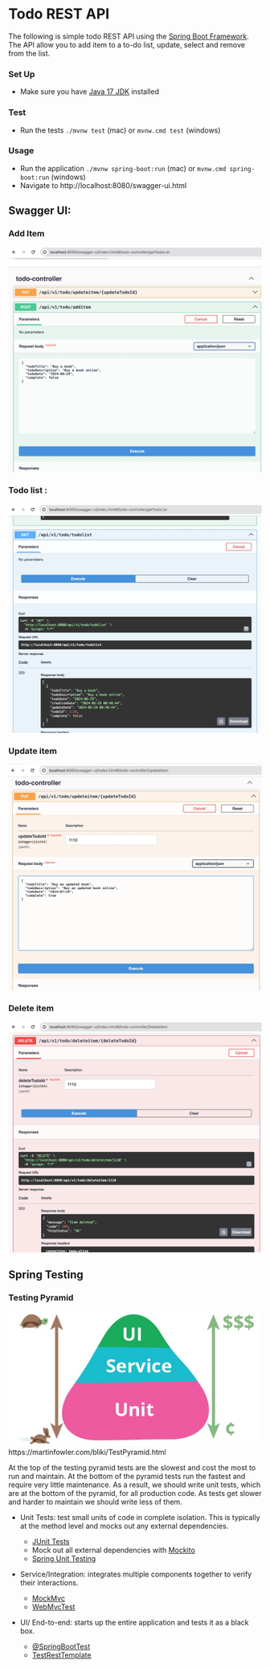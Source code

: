 # Todo REST API


The following is simple todo REST API using the [Spring Boot Framework](https://spring.io/projects/spring-boot). The API allow you to
add item to a to-do list, update, select and remove from the list.

### Set Up
* Make sure you have [Java 17 JDK](https://docs.aws.amazon.com/corretto/latest/corretto-17-ug/downloads-list.html) installed

### Test
* Run the tests `./mvnw test` (mac) or `mvnw.cmd test` (windows)

### Usage
* Run the application `./mvnw spring-boot:run` (mac) or `mvnw.cmd spring-boot:run` (windows)
* Navigate to http://localhost:8080/swagger-ui.html

## Swagger UI:

### Add  Item
<img src="https://github.com/pairing4good/Todo-REST-API-Spring-Boot/blob/main/readme/additem.jpg?raw=true"  alt="Demo screen postman">

### Todo list :
<img src="https://github.com/pairing4good/Todo-REST-API-Spring-Boot/blob/main/readme/todolist.jpg?raw=true"  alt="Demo screen postman">

### Update item
<img src="https://github.com/pairing4good/Todo-REST-API-Spring-Boot/blob/main/readme/updateItem.jpg?raw=true"  alt="Demo screen postman">

### Delete item
<img src="https://github.com/pairing4good/Todo-REST-API-Spring-Boot/blob/main/readme/deleteItem.jpg?raw=true"  alt="Demo screen postman">

## Spring Testing

### Testing Pyramid
<img src="https://github.com/pairing4good/Todo-REST-API-Spring-Boot/blob/main/readme/test-pyramid.jpg?raw=true"  alt="Testing Pyramid">
https://martinfowler.com/bliki/TestPyramid.html

At the top of the testing pyramid tests are the slowest and cost the most to run and maintain.  At the bottom of the pyramid tests run the fastest and require very little maintenance.
As a result, we should write unit tests, which are at the bottom of the pyramid, for all production code.  As tests get slower and harder to maintain we should write less of them.  

- Unit Tests: test small units of code in complete isolation.  This is typically at the method level and mocks out any external dependencies.
  - [JUnit Tests](https://junit.org/junit5/)
  - Mock out all external dependencies with [Mockito](https://site.mockito.org/)
  - [Spring Unit Testing](https://docs.spring.io/spring-framework/reference/testing/unit.html)

- Service/Integration: integrates multiple components together to verify their interactions. 
  - [MockMvc](https://docs.spring.io/spring-framework/reference/testing/spring-mvc-test-framework.html)
  - [WebMvcTest](https://spring.io/guides/gs/testing-web)

- UI/ End-to-end: starts up the entire application and tests it as a black box.
    - [@SpringBootTest](https://spring.io/guides/gs/testing-web#_test_the_application)
    - [TestRestTemplate](https://www.baeldung.com/spring-boot-testresttemplate)



